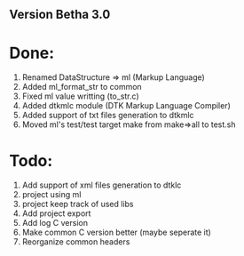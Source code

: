 ## Version Betha 3.0
# Done:
<ol>
    <li>Renamed DataStructure => ml (Markup Language)</li>
    <li>Added ml_format_str to common</li>
    <li>Fixed ml value writting (to_str.c)</li>
    <li>Added dtkmlc module (DTK Markup Language Compiler)</li>
    <li>Added support of txt files generation to dtkmlc</li>
    <li>Moved ml's test/test target make from make=>all to test.sh</li>
</ol>

# Todo:
<ol>
    <li>Add support of xml files generation to dtklc</li>
    <li>project using ml</li>
    <li>project keep track of used libs</li>
    <li>Add project export</li>
    <li>Add log C version</li>
    <li>Make common C version better (maybe seperate it)</li>
    <li>Reorganize common headers</li>
</ol>